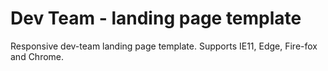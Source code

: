 # Dev Team - landing page template
Responsive dev-team landing page template.
Supports IE11, Edge, Fire-fox and Chrome.
